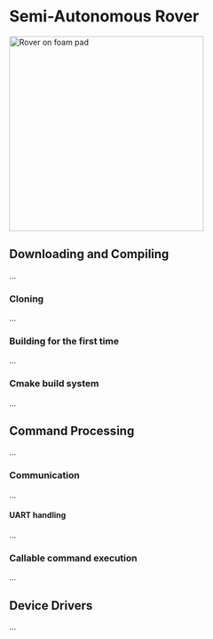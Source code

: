 # Semi-Autonomous Rover
<img src="https://i1380.photobucket.com/albums/ah174/nibbleoverbyte/6db4ab84-d0be-4a54-b1a0-f3dc903e4d98_zpspbunmdpz.jpeg" width="350" title="Rover on foam pad"></img>
## Downloading and Compiling
...

### Cloning
...

### Building for the first time
...

### Cmake build system
...

## Command Processing
...

### Communication
...

#### UART handling
...

### Callable command execution
...

## Device Drivers
...

